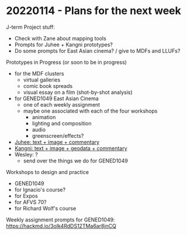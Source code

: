 # 20220114 - Plans for the next week

J-term Project stuff:
* Check with Zane about mapping tools
* Prompts for Juhee + Kangni prototypes?
* Do some prompts for East Asian cinema? / give to MDFs and LLUFs?




Prototypes in Progress (or soon to be in progress)
* for the MDF clusters
    * virtual galleries
    * comic book spreads
    * visual essay on a film (shot-by-shot analysis)
* for GENED1049 East Asian Cinema
    * one of each weekly assignment
    * maybe one associated with each of the four workshops
        * animation
        * lighting and composition
        * audio
        * greenscreen/effects?
* [Juhee: text + image + commentary](/z4VZIgwWQVKTNq4VocXwew)
* [Kangni: text + image + geodata + commentary](/rBe8VcJTQs2mH1hvxK8_dg)
* Wesley: ?
    * send over the things we do for GENED1049

Workshops to design and practice
* GENED1049
* for Ignacio's course?
* for Expos
* for AFVS 70?
* for Richard Wolf's course

Weekly assignment prompts for GENED1049: https://hackmd.io/3oIk4RdDS12TMa6ar8jnCQ